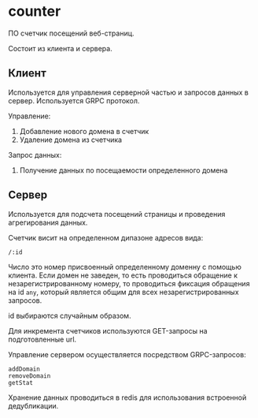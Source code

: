 # counter

ПО счетчик посещений веб-страниц.

Состоит из клиента и сервера.

## Клиент

Используется для управления серверной частью и запросов данных в сервер. Используется GRPC протокол.

Управление:

 1. Добавление нового домена в счетчик
 2. Удаление домена из счетчика

Запрос данных:

 1. Получение данных по посещаемости определенного домена

## Сервер

Используется для подсчета посещений страницы и проведения агрегирования данных.

Счетчик висит на определенном дипазоне адресов вида:

```plain
/:id
```

Число это номер присвоенный определенному доменну с помощью клиента. Если домен
не заведен, то есть проводиться обращение к незарегистрированному номеру, то
проводиться фиксация обращения на id `any`, который является общим для всех
незарегистрированных запросов.

id выбираются случайным образом.

Для инкремента счетчиков используются GET-запросы на подготовленные url.

Управление сервером осуществляется посредством GRPC-запросов:

```plain
addDomain
removeDomain
getStat
```

Хранение данных проводиться в redis для использования встроенной дедубликации.
